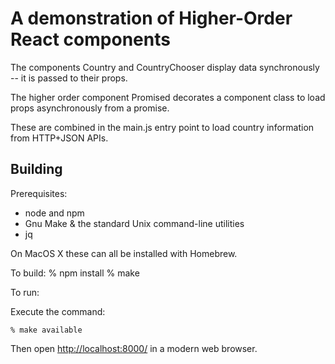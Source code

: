 A demonstration of Higher-Order React components
================================================

The components Country and CountryChooser display data synchronously -- it is passed to their props.

The higher order component Promised decorates a component class to load props asynchronously from a promise.

These are combined in the main.js entry point to load country information from HTTP+JSON APIs.


Building
--------

Prerequisites:

 * node and npm
 * Gnu Make & the standard Unix command-line utilities
 * jq

On MacOS X these can all be installed with Homebrew.


To build:
    % npm install
    % make

To run:

Execute the command:

    % make available
	
Then open [http://localhost:8000/](http://localhost:8000/) in a modern web browser.

